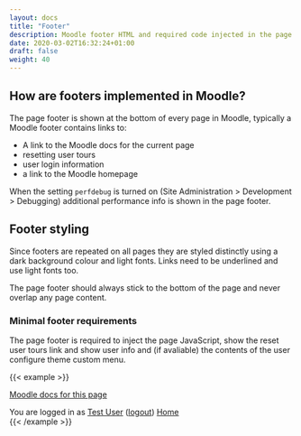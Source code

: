 ```yaml
---
layout: docs
title: "Footer"
description: Moodle footer HTML and required code injected in the page footer
date: 2020-03-02T16:32:24+01:00
draft: false
weight: 40
---
```


## How are footers implemented in Moodle?

The page footer is shown at the bottom of every page in Moodle, typically a Moodle footer contains links to:

* A link to the Moodle docs for the current page
* resetting user tours
* user login information
* a link to the Moodle homepage

When the setting ```perfdebug``` is turned on (Site Administration > Development > Debugging) additional performance info is shown in the page footer.

## Footer styling

Since footers are repeated on all pages they are styled distinctly using a dark background colour and light fonts. Links need to be underlined and use light fonts too.

The page footer should always stick to the bottom of the page and never overlap any page content.

### Minimal footer requirements

The page footer is required to inject the page JavaScript, show the reset user tours link and show user info and (if avaliable) the contents of the user configure theme custom menu.

{{< example >}}
<footer id="page-footer" class="py-3 bg-dark text-light">
    <div class="container">
		<p class="helplink"><a href="#">Moodle docs for this page</a></p>
		You are logged in as <a href="#">Test User</a> (<a href="#">logout</a>)
		<a href="#">Home</a>
        <div class="tool_usertours-resettourcontainer"></div>
    </div>
</footer>
{{< /example >}}
